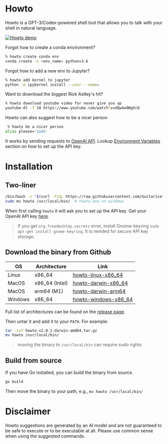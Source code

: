 # Howto
Howto is a GPT-3/Codex-powered shell tool that allows you to talk with your shell in natural language.


[![Howto demo](https://user-images.githubusercontent.com/2821124/197363019-b038d31e-fde0-45a5-b347-3e87e0c260a6.gif)](https://youtu.be/VwP9eZdTrGY)

Forgot how to create a conda environment?
```bash
% howto create conda env
conda create -n <env_name> python=3.6
```

Forgot how to add a new env to Jupyter?
```bash
% howto add kernel to jupyter
python -m ipykernel install --user --name=
```

Want to download the biggest Rick Astley's hit?
```bash
% howto download youtube video for never give you up
youtube-dl -f 18 https://www.youtube.com/watch?v=dQw4w9WgXcQ
```

Howto can also suggest how to be a nicer person
```bash
 % howto be a nicer person
alias please='sudo'
```

It works by sending requests to [OpenAI API](http://openai.com/api/). Lookup [Environment Variables](https://github.com/Guitaricet/howto#environment-variables) section on how to set up the API key.

# Installation

## Two-liner

```bash
/bin/bash -c "$(curl -fsSL https://raw.githubusercontent.com/Guitaricet/howto/main/scripts/get_latest.sh)"
sudo mv howto /usr/local/bin/  # howto.exe on windows
```

When first calling `howto` it will ask you to set up the API key. Get your OpenAI API key [here](https://beta.openai.com/docs/quickstart/add-your-api-key).

> If you get `org.freedesktop.secrets` error, install Gnome-keyring `sudo apt-get install gnome-keyring`. It is needed for secure API key storage.

## Download the binary from Github

| OS | Architecture | Link |
| --- | --- | --- |
| Linux | x86_64 | [howto-linux-x86_64](https://github.com/Guitaricet/howto/releases/download/v2.0.1/howto-v2.0.1-linux-386.tar.gz) |
| MacOS | x86_64 (Intel) | [howto-darwin-x86_64](https://github.com/Guitaricet/howto/releases/download/v2.0.1/howto-v2.0.1-darwin-amd64.tar.gz) |
| MacOS | arm64 (M1) | [howto-darwin-arm64](https://github.com/Guitaricet/howto/releases/download/v2.0.1/howto-v2.0.1-darwin-arm64.tar.gz) |
| Windows | x86_64 | [howto-windows-x86_64](https://github.com/Guitaricet/howto/releases/download/v2.0.1/howto-v2.0.1-windows-amd64.zip) |

Full list of architectures can be found on the [release page](https://github.com/Guitaricet/howto/releases/latest).

Then untar it and add it to your `PATH`. For example:
```bash
tar -xvf howto-v2.0.1-darwin-amd64.tar.gz
mv howto /usr/local/bin/
```

> moving the binary to `/usr/local/bin` can require sudo rights

## Build from source

If you have Go installed, you can build the binary from source.

```bash
go build
```

Then move the binary to your path, e.g., `mv howto /usr/local/bin/`

# Disclaimer

Howto suggestions are generated by an AI model and are not guaranteed to be safe to execute or to be executable at all. Please use common sense when using the suggested commands.
